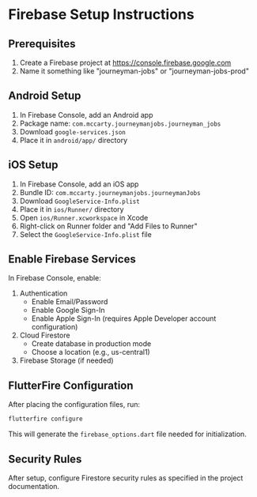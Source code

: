 # Firebase Setup Instructions

## Prerequisites
1. Create a Firebase project at https://console.firebase.google.com
2. Name it something like "journeyman-jobs" or "journeyman-jobs-prod"

## Android Setup
1. In Firebase Console, add an Android app
2. Package name: `com.mccarty.journeymanjobs.journeyman_jobs`
3. Download `google-services.json`
4. Place it in `android/app/` directory

## iOS Setup
1. In Firebase Console, add an iOS app
2. Bundle ID: `com.mccarty.journeymanjobs.journeymanJobs`
3. Download `GoogleService-Info.plist`
4. Place it in `ios/Runner/` directory
5. Open `ios/Runner.xcworkspace` in Xcode
6. Right-click on Runner folder and "Add Files to Runner"
7. Select the `GoogleService-Info.plist` file

## Enable Firebase Services
In Firebase Console, enable:
1. Authentication
   - Enable Email/Password
   - Enable Google Sign-In
   - Enable Apple Sign-In (requires Apple Developer account configuration)
2. Cloud Firestore
   - Create database in production mode
   - Choose a location (e.g., us-central1)
3. Firebase Storage (if needed)

## FlutterFire Configuration
After placing the configuration files, run:
```bash
flutterfire configure
```

This will generate the `firebase_options.dart` file needed for initialization.

## Security Rules
After setup, configure Firestore security rules as specified in the project documentation.
